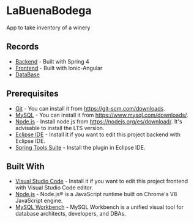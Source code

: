 # LaBuenaBodega
App to take inventory of a winery

## Records
* [Backend](https://github.com/Nestorbd/LaBuenaBodega/tree/master/backend/LaBuenaBodega) - Built with Spring 4
* [Frontend](https://github.com/Nestorbd/LaBuenaBodega/tree/master/frontend) - Built with Ionic-Angular
* [DataBase](https://github.com/Nestorbd/LaBuenaBodega/blob/master/backend/Bodega_DB.sql)

## Prerequisites
* [Git](https://git-scm.com) - You can install it from https://git-scm.com/downloads.
* [MySQL](https://www.mysql.com)  - You can install it from https://www.mysql.com/downloads/.
* [Node.js](https://nodejs.org/en/) - Install node.js from https://nodejs.org/es/download/. It's advisable to install the LTS version.
* [Eclipse IDE](https://www.eclipse.org) - Install it if you want to edit this project backend with Eclipse IDE.
* [Spring Tools Suite](https://spring.io/tools) - Install the plugin in Eclipse IDE.

## Built With
* [Visual Studio Code](https://www.eclipse.org) - Install it if you want to edit this project frontend with Visual Studio Code editor.
* [Node.js](https://nodejs.org/en/) - Node.js® is a JavaScript runtime built on Chrome's V8 JavaScript engine.
* [MySQL Workbench](https://www.mysql.com/products/workbench/) - MySQL Workbench is a unified visual tool for database architects, developers, and DBAs.
 
